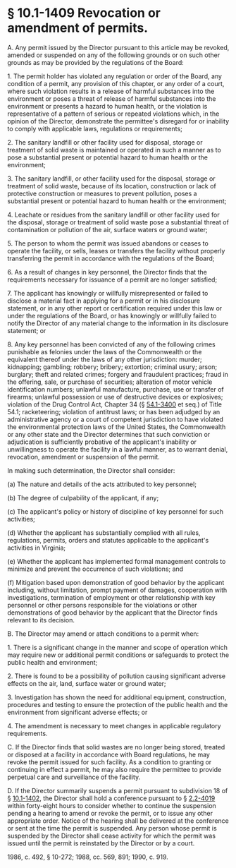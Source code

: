# § 10.1-1409 Revocation or amendment of permits.

<p>A. Any permit issued by the Director pursuant to this article may be revoked, amended or suspended on any of the following grounds or on such other grounds as may be provided by the regulations of the Board:</p><p>1. The permit holder has violated any regulation or order of the Board, any condition of a permit, any provision of this chapter, or any order of a court, where such violation results in a release of harmful substances into the environment or poses a threat of release of harmful substances into the environment or presents a hazard to human health, or the violation is representative of a pattern of serious or repeated violations which, in the opinion of the Director, demonstrate the permittee's disregard for or inability to comply with applicable laws, regulations or requirements;</p><p>2. The sanitary landfill or other facility used for disposal, storage or treatment of solid waste is maintained or operated in such a manner as to pose a substantial present or potential hazard to human health or the environment;</p><p>3. The sanitary landfill, or other facility used for the disposal, storage or treatment of solid waste, because of its location, construction or lack of protective construction or measures to prevent pollution, poses a substantial present or potential hazard to human health or the environment;</p><p>4. Leachate or residues from the sanitary landfill or other facility used for the disposal, storage or treatment of solid waste pose a substantial threat of contamination or pollution of the air, surface waters or ground water;</p><p>5. The person to whom the permit was issued abandons or ceases to operate the facility, or sells, leases or transfers the facility without properly transferring the permit in accordance with the regulations of the Board;</p><p>6. As a result of changes in key personnel, the Director finds that the requirements necessary for issuance of a permit are no longer satisfied;</p><p>7. The applicant has knowingly or willfully misrepresented or failed to disclose a material fact in applying for a permit or in his disclosure statement, or in any other report or certification required under this law or under the regulations of the Board, or has knowingly or willfully failed to notify the Director of any material change to the information in its disclosure statement; or</p><p>8. Any key personnel has been convicted of any of the following crimes punishable as felonies under the laws of the Commonwealth or the equivalent thereof under the laws of any other jurisdiction: murder; kidnapping; gambling; robbery; bribery; extortion; criminal usury; arson; burglary; theft and related crimes; forgery and fraudulent practices; fraud in the offering, sale, or purchase of securities; alteration of motor vehicle identification numbers; unlawful manufacture, purchase, use or transfer of firearms; unlawful possession or use of destructive devices or explosives; violation of the Drug Control Act, Chapter 34 (§ <a href='http://law.lis.virginia.gov/vacode/54.1-3400/'>54.1-3400</a> et seq.) of Title 54.1; racketeering; violation of antitrust laws; or has been adjudged by an administrative agency or a court of competent jurisdiction to have violated the environmental protection laws of the United States, the Commonwealth or any other state and the Director determines that such conviction or adjudication is sufficiently probative of the applicant's inability or unwillingness to operate the facility in a lawful manner, as to warrant denial, revocation, amendment or suspension of the permit.</p><p>In making such determination, the Director shall consider:</p><p>(a) The nature and details of the acts attributed to key personnel;</p><p>(b) The degree of culpability of the applicant, if any;</p><p>(c) The applicant's policy or history of discipline of key personnel for such activities;</p><p>(d) Whether the applicant has substantially complied with all rules, regulations, permits, orders and statutes applicable to the applicant's activities in Virginia;</p><p>(e) Whether the applicant has implemented formal management controls to minimize and prevent the occurrence of such violations; and</p><p>(f) Mitigation based upon demonstration of good behavior by the applicant including, without limitation, prompt payment of damages, cooperation with investigations, termination of employment or other relationship with key personnel or other persons responsible for the violations or other demonstrations of good behavior by the applicant that the Director finds relevant to its decision.</p><p>B. The Director may amend or attach conditions to a permit when:</p><p>1. There is a significant change in the manner and scope of operation which may require new or additional permit conditions or safeguards to protect the public health and environment;</p><p>2. There is found to be a possibility of pollution causing significant adverse effects on the air, land, surface water or ground water;</p><p>3. Investigation has shown the need for additional equipment, construction, procedures and testing to ensure the protection of the public health and the environment from significant adverse effects; or</p><p>4. The amendment is necessary to meet changes in applicable regulatory requirements.</p><p>C. If the Director finds that solid wastes are no longer being stored, treated or disposed at a facility in accordance with Board regulations, he may revoke the permit issued for such facility. As a condition to granting or continuing in effect a permit, he may also require the permittee to provide perpetual care and surveillance of the facility.</p><p>D. If the Director summarily suspends a permit pursuant to subdivision 18 of § <a href='http://law.lis.virginia.gov/vacode/10.1-1402/'>10.1-1402</a>, the Director shall hold a conference pursuant to § <a href='http://law.lis.virginia.gov/vacode/2.2-4019/'>2.2-4019</a> within forty-eight hours to consider whether to continue the suspension pending a hearing to amend or revoke the permit, or to issue any other appropriate order. Notice of the hearing shall be delivered at the conference or sent at the time the permit is suspended. Any person whose permit is suspended by the Director shall cease activity for which the permit was issued until the permit is reinstated by the Director or by a court.</p><p>1986, c. 492, § 10-272; 1988, cc. 569, 891; 1990, c. 919.</p>